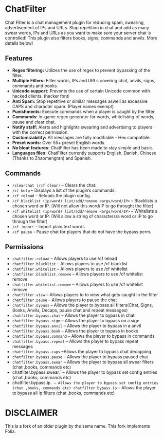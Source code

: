# ChatFilter
Chat Filter is a chat management plugin for reducing spam, swearing, advertisement of IPs and URLs. Stop repetition in chat and add as many swear words, IPs and URLs as you want to make sure your server chat is controlled! This plugin also filters books, signs, commands and anvils. More details below!

## Features
- **Regex filtering:** Utilizes the use of regex to prevent bypassing of the filter.
- **Multiple Filters:** Filter words, IPs and URLs covering chat, anvils, signs, commands and books.
- **Unicode support:** Prevents the use of certain Unicode common with hacked clients. (hacker font)
- **Anti Spam:** Stop repetitive or similar messages aswell as excessive CAPS and character spam. (Player names exempt)
- **Punishments:** Execute commands when a player is caught by the filter.
- **Commands:** In-game regex generator for words, whitelisting of words, pause and clear chat.
- **Notify staff:** Alerts and highlights swearing and advertising to players with the correct permission.
- **Customizability:** All messages are fully modifiable - Hex compatible. 
- **Preset words:** Over 55+ preset English words.
- **No bloat features:** ChatFilter has been made to stay simple and basic.
- **Languages files:** ChatFilter currently supports English, Danish, Chinese (Thanks to Zhaomengran) and Spanish.

## Commands
- `/clearchat (/cf clear)` –  Clears the chat.
- `/cf help` – Displays a list of the plugin’s commands.
- `/cf reload` – Reloads the plugin config.
- `/cf blacklist (ip/word) list/add/remove <args/word/IP>` – Blacklists a chosen word or IP. (Will not allow this word/IP to go throught the filter)
- `/cf whitelist (ip/word) list/add/remove <args/word/IP>` – Whitelists a chosen word or IP. (Will allow a string of characters/a word or IP to go through the filter)
- `/cf import` - Import plain text words 
- `/cf pause` – Pause chat for players that do not have the bypass perm.

## Permissions
- `chatfilter.reload` – Allows players to use /cf reload
- `chatfilter.blacklist` – Allows players to use /cf blacklist
- `chatfilter.whitelist` – Allows players to use /cf whitelist
- `chatfilter.blacklist.remove` – Allows players to use /cf whitelist remove
- `chatfilter.whitelist.remove` – Allows players to use /cf whitelist remove
- `chatfilter.view` – Allows players to to view what gets caught in the filter
- `chatfilter.pause` – Allows players to pause the chat
- `chatfilter.bypass` – Allows the player to bypass all filters(Chat, Signs, Books, Anvils, Decaps, pause chat and repeat messages)
- `chatfilter.bypass.chat` – Allows the player to bypass in chat
- `chatfilter.bypass.sign` – Allows the player to bypass on a sign
- `chatfilter.bypass.anvil` – Allows the player to bypass in a anvil
- `chatfilter.bypass.book` – Allows the player to bypass in books
- `chatfilter.bypass.command` – Allows the player to bypass in commands
- `chatfilter.bypass.repeat` – Allows the player to bypass repeat messages 
- `chatfilter.bypass.caps` –Allows the player to bypass chat decapping
- `chatfilter.bypass.pause` – Allows the player to bypass paused chat
- `chatfilter.bypass.swear` – Allows the player to bypass all swear filters (chat ,books, commands etc)
- chatfilter.bypass.swear.<config entry>` – Allows the player to bypass set config entries (chat ,books, commands etc)
- chatfilter.bypass.ip.<config entry>` – Allows the player to bypass set config entries (chat ,books, commands etc)
chatfilter.bypass.ip` – Allows the player to bypass all ip filters (chat ,books, commands etc)

# DISCLAIMER
This is a fork of an older plugin by the same name. This fork implements Folia.

